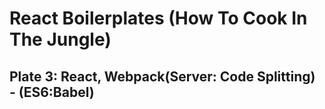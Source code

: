 # React Boilerplates (How To Cook In The Jungle)

## Plate 3: React, Webpack(Server: Code Splitting) - (ES6:Babel)
